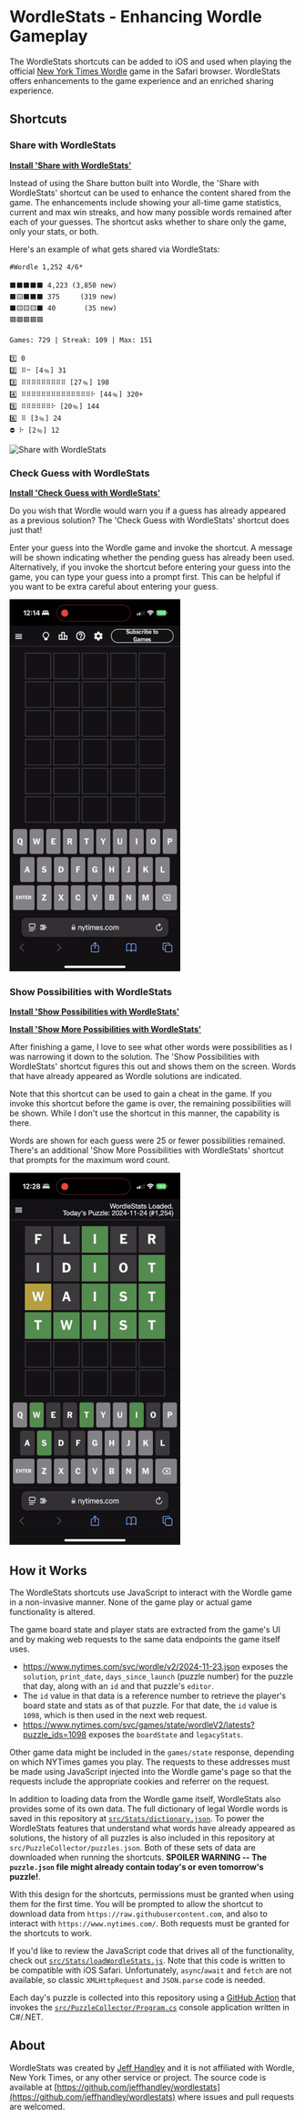 # WordleStats - Enhancing Wordle Gameplay

The WordleStats shortcuts can be added to iOS and used when playing the official [New York Times Wordle](https://www.nytimes.com/games/wordle/index.html) game in the Safari browser. WordleStats offers enhancements to the game experience and an enriched sharing experience.

## Shortcuts

### Share with WordleStats

**[Install 'Share with WordleStats'](https://www.icloud.com/shortcuts/c167c1095aaa4fb1b2a620ad6a03c7e0)**

Instead of using the Share button built into Wordle, the 'Share with WordleStats' shortcut can be used to enhance the content shared from the game. The enhancements include showing your all-time game statistics, current and max win streaks, and how many possible words remained after each of your guesses. The shortcut asks whether to share only the game, only your stats, or both.

Here's an example of what gets shared via WordleStats:

```
#Wordle 1,252 4/6*

⬛⬛⬛⬛⬛ 4,223 (3,850 new)
⬛🟨⬛⬛⬛ 375     (319 new)
⬛🟨🟨🟨⬛ 40       (35 new)
🟩🟩🟩🟩🟩

Games: 729 | Streak: 109 | Max: 151

1️⃣ 0
2️⃣ ⠿⠒ [4﹪] 31
3️⃣ ⠿⠿⠿⠿⠿⠿⠿⠿⠿ [27﹪] 198
4️⃣ ⠿⠿⠿⠿⠿⠿⠿⠿⠿⠿⠿⠿⠿⠿⠗ [44﹪] 320+
5️⃣ ⠿⠿⠿⠿⠿⠿⠗ [20﹪] 144
6️⃣ ⠿ [3﹪] 24
⛔ ⠗ [2﹪] 12
```

![Share with WordleStats](/media/Share-with-WordleStats.gif)

### Check Guess with WordleStats

**[Install 'Check Guess with WordleStats'](https://www.icloud.com/shortcuts/811e0464e5924f85a887305767ca57c8)**

Do you wish that Wordle would warn you if a guess has already appeared as a previous solution? The 'Check Guess with WordleStats' shortcut does just that!

Enter your guess into the Wordle game and invoke the shortcut. A message will be shown indicating whether the pending guess has already been used. Alternatively, if you invoke the shortcut before entering your guess into the game, you can type your guess into a prompt first. This can be helpful if you want to be extra careful about entering your guess.

![Check Guess with WordleStats](/media/Check-Guess-with-WordleStats.gif)

### Show Possibilities with WordleStats

**[Install 'Show Possibilities with WordleStats'](https://www.icloud.com/shortcuts/ac3f479caeec4cbba9f9de866a9fefee)**

**[Install 'Show More Possibilities with WordleStats'](https://www.icloud.com/shortcuts/349c301d5fb949e5ad0d199211d9a364)**

After finishing a game, I love to see what other words were possibilities as I was narrowing it down to the solution. The 'Show Possibilities with WordleStats' shortcut figures this out and shows them on the screen. Words that have already appeared as Wordle solutions are indicated.

Note that this shortcut can be used to gain a cheat in the game. If you invoke this shortcut before the game is over, the remaining possibilities will be shown. While I don't use the shortcut in this manner, the capability is there.

Words are shown for each guess were 25 or fewer possibilities remained. There's an additional 'Show More Possibilities with WordleStats' shortcut that prompts for the maximum word count.

![Show Possibilities with WordleStats](/media/Show-Possibilities-with-WordleStats.gif)

## How it Works

The WordleStats shortcuts use JavaScript to interact with the Wordle game in a non-invasive manner. None of the game play or actual game functionality is altered.

The game board state and player stats are extracted from the game's UI and by making web requests to the same data endpoints the game itself uses.

* https://www.nytimes.com/svc/wordle/v2/2024-11-23.json exposes the `solution`, `print_date`, `days_since_launch` (puzzle number) for the puzzle that day, along with an `id` and that puzzle's `editor`.
* The `id` value in that data is a reference number to retrieve the player's board state and stats as of that puzzle. For that date, the `id` value is `1098`, which is then used in the next web request.
* https://www.nytimes.com/svc/games/state/wordleV2/latests?puzzle_ids=1098 exposes the `boardState` and `legacyStats`.

Other game data might be included in the `games/state` response, depending on which NYTimes games you play. The requests to these addresses must be made using JavaScript injected into the Wordle game's page so that the requests include the appropriate cookies and referrer on the request.

In addition to loading data from the Wordle game itself, WordleStats also provides some of its own data. The full dictionary of legal Wordle words is saved in this repository at [`src/Stats/dictionary.json`](https://github.com/jeffhandley/wordlestats/blob/main/src/Stats/dictionary.json). To power the WordleStats features that understand what words have already appeared as solutions, the history of all puzzles is also included in this repository at `src/PuzzleCollector/puzzles.json`. Both of these sets of data are downloaded when running the shortcuts. **SPOILER WARNING -- The `puzzle.json` file might already contain today's or even tomorrow's puzzle!**.

With this design for the shortcuts, permissions must be granted when using them for the first time. You will be prompted to allow the shortcut to download data from `https://raw.githubusercontent.com`, and also to interact with `https://www.nytimes.com/`. Both requests must be granted for the shortcuts to work.

If you'd like to review the JavaScript code that drives all of the functionality, check out [`src/Stats/loadWordleStats.js`](https://github.com/jeffhandley/wordlestats/blob/main/src/Stats/loadWordleStats.js). Note that this code is written to be compatible with iOS Safari. Unfortunately, `async`/`await` and `fetch` are not available, so classic `XMLHttpRequest` and `JSON.parse` code is needed.

Each day's puzzle is collected into this repository using a [GitHub Action](https://github.com/jeffhandley/wordlestats/blob/main/.github/workflows/puzzle-collector.yml) that invokes the [`src/PuzzleCollector/Program.cs`](/src/PuzzleCollector/Program.cs) console application written in C#/.NET.

## About

WordleStats was created by [Jeff Handley](https://jeffhandley.com) and it is not affiliated with Wordle, New York Times, or any other service or project. The source code is available at [https://github.com/jeffhandley/wordlestats](https://github.com/jeffhandley/wordlestats) where issues and pull requests are welcomed.
